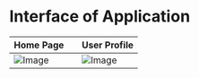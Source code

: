 
# Interface of Application

| **Home Page**                |                     | **User Profile**          |
|-------------------------------|---------------------|----------------------------|
| ![Image](https://github.com/user-attachments/assets/f7057426-837c-4b71-8391-6aa03c9a4c08) |                     | ![Image](https://github.com/user-attachments/assets/bc080425-675a-4c97-b2f1-9c338f008d2c) |

